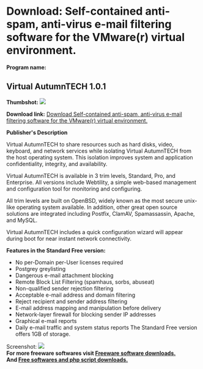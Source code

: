 # Download: Self-contained anti-spam, anti-virus e-mail filtering software for the VMware(r) virtual environment.

**Program name:**

## Virtual AutumnTECH 1.0.1

  
**Thumbshot:** ![](http://www.freewarefiles.com/screenshot/vir_auttech_md.jpg)   
  
**Download link:** [Download Self-contained anti-spam, anti-virus e-mail filtering software for the VMware(r) virtual environment.](http://freesoftwares.boysofts.com/Virtual-AutumnTECH_program_51652.html)  
  


**Publisher's Description**  
  


Virtual AutumnTECH to share resources such as hard disks, video, keyboard, and network services while isolating Virtual AutumnTECH from the host operating system. This isolation improves system and application confidentiality, integrity, and availability. 

Virtual AutumnTECH is available in 3 trim levels, Standard, Pro, and Enterprise. All versions include Webtility, a simple web-based management and configuration tool for monitoring and configuring. 

All trim levels are built on OpenBSD, widely known as the most secure unix-like operating system available. In addition, other great open source solutions are integrated including Postfix, ClamAV, Spamassassin, Apache, and MySQL. 

Virtual AutumnTECH includes a quick configuration wizard will appear during boot for near instant network connectivity. 

**Features in the Standard Free version:**

  * No per-Domain per-User licenses required 
  * Postgrey greylisting 
  * Dangerous e-mail attachment blocking 
  * Remote Block List Filtering (spamhaus, sorbs, abuseat) 
  * Non-qualified sender rejection filtering 
  * Acceptable e-mail address and domain filtering 
  * Reject recipient and sender address filtering 
  * E-mail address mapping and manipulation before delivery 
  * Network-layer firewall for blocking sender IP addresses 
  * Graphical e-mail reports 
  * Daily e-mail traffic and system status reports 
The Standard Free version offers 1GB of storage. 

  
  
Screenshot: ![](http://www.freewarefiles.com/screenshot/vir_auttech.jpg)   
**For more freeware softwares visit [Freeware software downloads.](http://freesoftwares.boysofts.com/)**   
**And [Free softwares and php script downloads.](http://www.boysofts.com/)**
